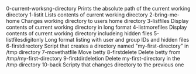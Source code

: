 0-current-worksng-directory Prints the absolute path of the current working directory
1-listit Lists contents of current working directory
2-bring-me-home Changes working directory to users home directory
3-listfiles Display contents of current working directory in long format
4-listmorefiles Display contents of current working directory includeing hidden files
5-listfilesdigitonly Long format listing with user and group IDs and hidden files
6-firstdirectory Script that creates a directory named "my-first-directory" in /tmp directory
7-movethatfile Move betty
8-firstdelete Delete betty from /tmp/my-first-directory
9-firstdirdeletion Delete my-first-directory in the /tmp directory
10-back Scripty that changes directory to the previous one
